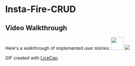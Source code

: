 # Insta-Fire-CRUD

## Video Walkthrough

Here's a walkthrough of implemented user stories:
<img src="https://media.giphy.com/media/vFKqnCdLPNOKc/giphy.gif" width="40" height="40" />
![](https://j.gifs.com/08BKYL.gif)

GIF created with [LiceCap](http://www.cockos.com/licecap/).
